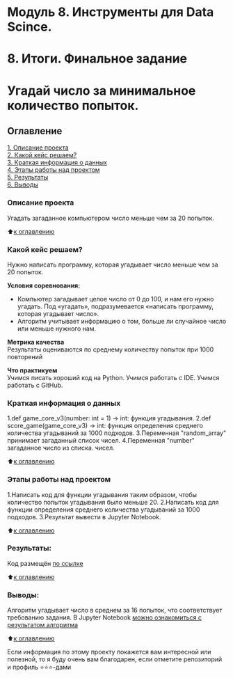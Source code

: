 # Модуль 8. Инструменты для Data Scince.
# 8. Итоги. Финальное задание
# Угадай число за минимальное количество попыток.

## Оглавление  
[1. Описание проекта](https://github.com/Nagliy777/sf_data_science/blob/main/IDE/project_final/README.md#Описание-проекта)  
[2. Какой кейс решаем?](https://github.com/Nagliy777/sf_data_science/blob/main/IDE/project_final/README.md#Какой-кейс-решаем)  
[3. Краткая информация о данных](https://github.com/Nagliy777/sf_data_science/blob/main/IDE/project_final/README.md#Краткая-информация-о-данных)  
[4. Этапы работы над проектом](https://github.com/Nagliy777/sf_data_science/blob/main/IDE/project_final/README.md#Этапы-работы-над-проектом)  
[5. Результаты](https://github.com/Nagliy777/sf_data_science/blob/main/IDE/project_final/README.md#Результат)    
[6. Выводы](https://github.com/Nagliy777/sf_data_science/blob/main/IDE/project_final/README.md#Выводы) 

### Описание проекта    
Угадать загаданное компьютером число меньше чем за 20 попыток.

:arrow_up:[к оглавлению](https://github.com/Nagliy777/sf_data_science/blob/main/IDE/project_final/README.md#Оглавление)


### Какой кейс решаем?    
Нужно написать программу, которая угадывает число меньше чем за 20 попыток.

**Условия соревнования:**  
- Компьютер загадывает целое число от 0 до 100, и нам его нужно угадать. Под «угадать», подразумевается «написать программу, которая угадывает число».
- Алгоритм учитывает информацию о том, больше ли случайное число или меньше нужного нам.

**Метрика качества**     
Результаты оцениваются по среднему количеству попыток при 1000 повторений

**Что практикуем**     
Учимся писать хороший код на Python.
Учимся работать с IDE.
Учимся работать с GitHub.


### Краткая информация о данных
1.def game_core_v3(number: int = 1) -> int: функция угадывания. 
2.def score_game(game_core_v3) -> int: функция определения среднего количества угадываний за 1000 подходов.
3.Переменная "random_array" принимает загаданный список чисел.
4.Переменная "number" загаданное число из списка. чисел.
  
:arrow_up:[к оглавлению](https://github.com/Nagliy777/sf_data_science/blob/main/IDE/project_final/README.md#Оглавление)


### Этапы работы над проектом  
1.Написать код для функции угадывания таким образом, чтобы количество попыток угадывания было меньше 20.
2.Написать код для функции определения среднего количества угадываний за 1000 подходов.
3.Результат вывести в Jupyter Notebook.

:arrow_up:[к оглавлению](https://github.com/Nagliy777/sf_data_science/blob/main/IDE/project_final/README.md#Оглавление)


### Результаты:  
Код размещён [по ссылке](https://github.com/Nagliy777/sf_data_science/blob/main/IDE/project_final/game_v3.py)

:arrow_up:[к оглавлению](https://github.com/Nagliy777/sf_data_science/blob/main/IDE/project_final/README.md#Оглавление)


### Выводы:  
Алгоритм угадывает число в среднем за 16 попыток, что соответствует требованию задания.
В Jupyter Notebook [можно ознакомиться с результатом алгоритма](https://github.com/Nagliy777/sf_data_science/blob/main/IDE/project_final/game_v3.ipynb)

:arrow_up:[к оглавлению](https://github.com/Nagliy777/sf_data_science/blob/main/IDE/project_final/README.md#Оглавление)


Если информация по этому проекту покажется вам интересной или полезной, то я буду очень вам благодарен, если отметите репозиторий и профиль ⭐️⭐️⭐️-дами